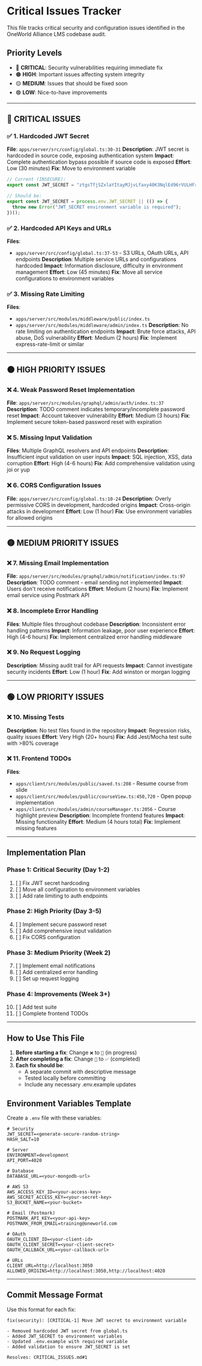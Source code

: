 # Critical Issues Tracker

This file tracks critical security and configuration issues identified in the OneWorld Alliance LMS codebase audit.

## Priority Levels
- 🔴 **CRITICAL**: Security vulnerabilities requiring immediate fix
- 🟠 **HIGH**: Important issues affecting system integrity
- 🟡 **MEDIUM**: Issues that should be fixed soon
- 🟢 **LOW**: Nice-to-have improvements

---

## 🔴 CRITICAL ISSUES

### ✅ 1. Hardcoded JWT Secret
**File**: `apps/server/src/config/global.ts:30-31`
**Description**: JWT secret is hardcoded in source code, exposing authentication system
**Impact**: Complete authentication bypass possible if source code is exposed
**Effort**: Low (30 minutes)
**Fix**: Move to environment variable
```typescript
// Current (INSECURE):
export const JWT_SECRET = "ztgsTfjSZxlaYItayMJjvLfaxy40K3NqlEd96rVULHFrkCC6HPl3wPehad7C80paaa";

// Should be:
export const JWT_SECRET = process.env.JWT_SECRET || (() => {
  throw new Error("JWT_SECRET environment variable is required");
})();
```

### ✅ 2. Hardcoded API Keys and URLs
**Files**: 
- `apps/server/src/config/global.ts:37-53` - S3 URLs, OAuth URLs, API endpoints
**Description**: Multiple service URLs and configurations hardcoded
**Impact**: Information disclosure, difficulty in environment management
**Effort**: Low (45 minutes)
**Fix**: Move all service configurations to environment variables

### ✅ 3. Missing Rate Limiting
**Files**: 
- `apps/server/src/modules/middleware/public/index.ts`
- `apps/server/src/modules/middleware/admin/index.ts`
**Description**: No rate limiting on authentication endpoints
**Impact**: Brute force attacks, API abuse, DoS vulnerability
**Effort**: Medium (2 hours)
**Fix**: Implement express-rate-limit or similar

---

## 🟠 HIGH PRIORITY ISSUES

### ❌ 4. Weak Password Reset Implementation
**File**: `apps/server/src/modules/graphql/admin/auth/index.ts:37`
**Description**: TODO comment indicates temporary/incomplete password reset
**Impact**: Account takeover vulnerability
**Effort**: Medium (3 hours)
**Fix**: Implement secure token-based password reset with expiration

### ❌ 5. Missing Input Validation
**Files**: Multiple GraphQL resolvers and API endpoints
**Description**: Insufficient input validation on user inputs
**Impact**: SQL injection, XSS, data corruption
**Effort**: High (4-6 hours)
**Fix**: Add comprehensive validation using joi or yup

### ❌ 6. CORS Configuration Issues
**File**: `apps/server/src/config/global.ts:10-24`
**Description**: Overly permissive CORS in development, hardcoded origins
**Impact**: Cross-origin attacks in development
**Effort**: Low (1 hour)
**Fix**: Use environment variables for allowed origins

---

## 🟡 MEDIUM PRIORITY ISSUES

### ❌ 7. Missing Email Implementation
**File**: `apps/server/src/modules/graphql/admin/notification/index.ts:97`
**Description**: TODO comment - email sending not implemented
**Impact**: Users don't receive notifications
**Effort**: Medium (2 hours)
**Fix**: Implement email service using Postmark API

### ❌ 8. Incomplete Error Handling
**Files**: Multiple files throughout codebase
**Description**: Inconsistent error handling patterns
**Impact**: Information leakage, poor user experience
**Effort**: High (4-6 hours)
**Fix**: Implement centralized error handling middleware

### ❌ 9. No Request Logging
**Description**: Missing audit trail for API requests
**Impact**: Cannot investigate security incidents
**Effort**: Low (1 hour)
**Fix**: Add winston or morgan logging

---

## 🟢 LOW PRIORITY ISSUES

### ❌ 10. Missing Tests
**Description**: No test files found in the repository
**Impact**: Regression risks, quality issues
**Effort**: Very High (20+ hours)
**Fix**: Add Jest/Mocha test suite with >80% coverage

### ❌ 11. Frontend TODOs
**Files**:
- `apps/client/src/modules/public/saved.ts:208` - Resume course from slide
- `apps/client/src/modules/public/courseView.ts:450,720` - Open popup implementation
- `apps/client/src/modules/admin/courseManager.ts:2056` - Course highlight preview
**Description**: Incomplete frontend features
**Impact**: Missing functionality
**Effort**: Medium (4 hours total)
**Fix**: Implement missing features

---

## Implementation Plan

### Phase 1: Critical Security (Day 1-2)
1. [ ] Fix JWT secret hardcoding
2. [ ] Move all configuration to environment variables
3. [ ] Add rate limiting to auth endpoints

### Phase 2: High Priority (Day 3-5)
4. [ ] Implement secure password reset
5. [ ] Add comprehensive input validation
6. [ ] Fix CORS configuration

### Phase 3: Medium Priority (Week 2)
7. [ ] Implement email notifications
8. [ ] Add centralized error handling
9. [ ] Set up request logging

### Phase 4: Improvements (Week 3+)
10. [ ] Add test suite
11. [ ] Complete frontend TODOs

---

## How to Use This File

1. **Before starting a fix**: Change `❌` to `🚧` (in progress)
2. **After completing a fix**: Change `🚧` to `✅` (completed)
3. **Each fix should be**: 
   - A separate commit with descriptive message
   - Tested locally before committing
   - Include any necessary .env.example updates

## Environment Variables Template

Create a `.env` file with these variables:
```env
# Security
JWT_SECRET=<generate-secure-random-string>
HASH_SALT=10

# Server
ENVIRONMENT=development
API_PORT=4020

# Database
DATABASE_URL=<your-mongodb-url>

# AWS S3
AWS_ACCESS_KEY_ID=<your-access-key>
AWS_SECRET_ACCESS_KEY=<your-secret-key>
S3_BUCKET_NAME=<your-bucket>

# Email (Postmark)
POSTMARK_API_KEY=<your-api-key>
POSTMARK_FROM_EMAIL=training@oneworld.com

# OAuth
OAUTH_CLIENT_ID=<your-client-id>
OAUTH_CLIENT_SECRET=<your-client-secret>
OAUTH_CALLBACK_URL=<your-callback-url>

# URLs
CLIENT_URL=http://localhost:3050
ALLOWED_ORIGINS=http://localhost:3050,http://localhost:4020
```

---

## Commit Message Format

Use this format for each fix:
```
fix(security): [CRITICAL-1] Move JWT secret to environment variable

- Removed hardcoded JWT secret from global.ts
- Added JWT_SECRET to environment variables
- Updated .env.example with required variable
- Added validation to ensure JWT_SECRET is set

Resolves: CRITICAL_ISSUES.md#1
```